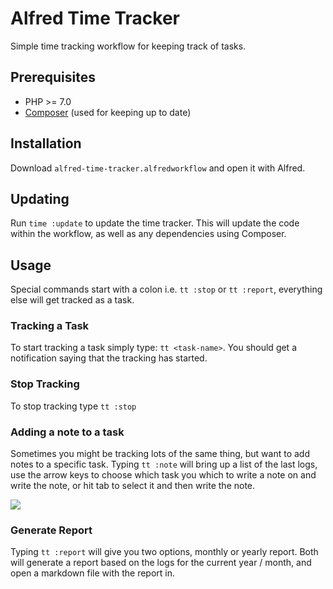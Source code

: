 # Alfred Time Tracker

Simple time tracking workflow for keeping track of tasks.

## Prerequisites
* PHP >= 7.0
* [Composer](https://getcomposer.org/) (used for keeping up to date)

## Installation

Download `alfred-time-tracker.alfredworkflow` and open it with Alfred.

## Updating

Run `time :update` to update the time tracker. This will update the code within the workflow, as well as any dependencies using Composer.


## Usage

Special commands start with a colon i.e. `tt :stop` or `tt :report`, everything else will get tracked as a task.

### Tracking a Task
To start tracking a task simply type: `tt <task-name>`. You should get a notification saying that the tracking has started.

### Stop Tracking
To stop tracking type `tt :stop`

### Adding a note to a task
Sometimes you might be tracking lots of the same thing, but want to add notes to a specific task. Typing `tt :note` will bring up a list of the last logs, use the arrow keys to choose which task you which to write a note on and write the note, or hit tab to select it and then write the note.

![](http://c.dayjo.me/4721272E462x/Screen%20Recording%202018-01-05%20at%2002.28%20pm.gif)


### Generate Report
Typing `tt :report` will give you two options, monthly or yearly report. Both will generate a report based on the logs for the current year / month, and open a markdown file with the report in.
